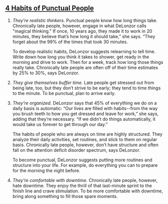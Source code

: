## [4 Habits of Punctual People](http://www.fastcompany.com/3025074/work-smart/4-habits-of-punctual-people)

1. *They’re realistic thinkers.* Punctual people know how long things take. Chronically late people, however, engage in what DeLonzor calls "magical thinking." If once, 10 years ago, they made it to work in 20 minutes, they believe that’s how long it should take,” she says. “They forget about the 99% of the times that took 30 minutes.

    To develop realistic habits, DeLonzor suggests relearning to tell time. Write down how long you think it takes to shower, get ready in the morning and drive to work. Then for a week, track how long those things really take. Chronically late people are often off of their time estimates by 25% to 30%, says DeLonzor.

2. *They give themselves buffer time.* Late people get stressed out from being late, too, but they don’t strive to be early; they tend to time things to the minute. To be punctual, plan to arrive early.

3. *They’re organized.* DeLonzor says that 45% of everything we do on a daily basis is automatic: “Our lives are filled with habits--from the way you brush teeth to how you get dressed and leave for work,” she says, adding that they’re necessary. “If we didn’t do things automatically, it would take us forever to get through our day.” 

    The habits of people who are always on time are highly structured. They analyze their daily activities, set routines, and stick to them on regular basis. Chronically late people, however, don’t have structure and often fall on the attention deficit disorder spectrum, says DeLonzor.

    To become punctual, DeLonzor suggests putting more routines and structure into your life. For example, do everything you can to prepare for the morning the night before.

4. *They’re comfortable with downtime.* Chronically late people, however, hate downtime. They enjoy the thrill of that last-minute sprint to the finish line and crave stimulation. To be more comfortable with downtime, bring along something to fill those spare moments.
